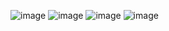 ![image](https://github.com/ruzevoy/4/assets/144316407/864b040f-239c-425c-9f94-76119b83a0b1)
![image](https://github.com/ruzevoy/4/assets/144316407/1b7ca0e5-d3be-4ed4-9cd7-8c25f228b469)
![image](https://github.com/ruzevoy/4/assets/144316407/9d017e89-b33c-4e9f-a1fd-092ade0a8d50)
![image](https://github.com/ruzevoy/4/assets/144316407/a162f79d-fe5b-42b4-84a0-da94e260d5be)
